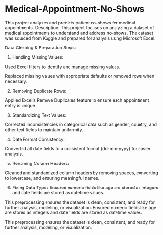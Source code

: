 # Medical-Appointment-No-Shows
This project analyzes and predicts patient no-shows for medical appointments.
Description:
This project focuses on analyzing a dataset of medical appointments to understand and address no-shows. The dataset was sourced from Kaggle
 and prepared for analysis using Microsoft Excel.

Data Cleaning & Preparation Steps:

1. Handling Missing Values:

Used Excel filters to identify and manage missing values.

Replaced missing values with appropriate defaults or removed rows when necessary.

2. Removing Duplicate Rows:

Applied Excel’s Remove Duplicates feature to ensure each appointment entry is unique.

3. Standardizing Text Values:

Corrected inconsistencies in categorical data such as gender, country, and other text fields to maintain uniformity.

4. Date Format Consistency:

Converted all date fields to a consistent format (dd-mm-yyyy) for easier analysis.

5. Renaming Column Headers:

Cleaned and standardized column headers by removing spaces, converting to lowercase, and ensuring meaningful names.

6. Fixing Data Types
Ensured numeric fields like age are stored as integers and date fields are stored as datetime values.

This preprocessing ensures the dataset is clean, consistent, and ready for further analysis, modeling, or visualization.
Ensured numeric fields like age are stored as integers and date fields are stored as datetime values.

This preprocessing ensures the dataset is clean, consistent, and ready for further analysis, modeling, or visualization.
